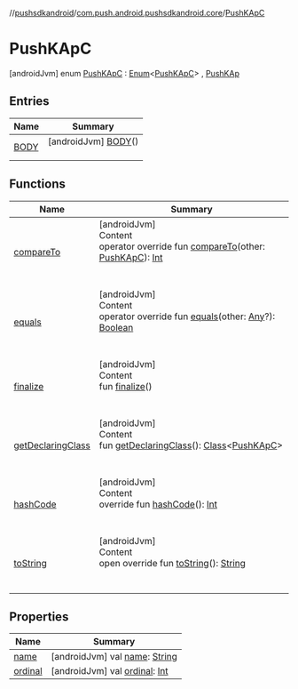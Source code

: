 //[pushsdkandroid](../../index.md)/[com.push.android.pushsdkandroid.core](../index.md)/[PushKApC](index.md)



# PushKApC  
 [androidJvm] enum [PushKApC](index.md) : [Enum](https://kotlinlang.org/api/latest/jvm/stdlib/kotlin/-enum/index.html)<[PushKApC](index.md)> , [PushKAp](../-push-k-ap/index.md)   


## Entries  
  
|  Name|  Summary| 
|---|---|
| <a name="com.push.android.pushsdkandroid.core/PushKApC.BODY///PointingToDeclaration/"></a>[BODY](-b-o-d-y/index.md)| <a name="com.push.android.pushsdkandroid.core/PushKApC.BODY///PointingToDeclaration/"></a> [androidJvm] [BODY](-b-o-d-y/index.md)()  <br>   <br>


## Functions  
  
|  Name|  Summary| 
|---|---|
| <a name="kotlin/Enum/compareTo/#com.push.android.pushsdkandroid.core.PushKApC/PointingToDeclaration/"></a>[compareTo](-b-o-d-y/index.md#%5Bkotlin%2FEnum%2FcompareTo%2F%23com.push.android.pushsdkandroid.core.PushKApC%2FPointingToDeclaration%2F%5D%2FFunctions%2F105975098)| <a name="kotlin/Enum/compareTo/#com.push.android.pushsdkandroid.core.PushKApC/PointingToDeclaration/"></a>[androidJvm]  <br>Content  <br>operator override fun [compareTo](-b-o-d-y/index.md#%5Bkotlin%2FEnum%2FcompareTo%2F%23com.push.android.pushsdkandroid.core.PushKApC%2FPointingToDeclaration%2F%5D%2FFunctions%2F105975098)(other: [PushKApC](index.md)): [Int](https://kotlinlang.org/api/latest/jvm/stdlib/kotlin/-int/index.html)  <br><br><br>
| <a name="kotlin/Enum/equals/#kotlin.Any?/PointingToDeclaration/"></a>[equals](-b-o-d-y/index.md#%5Bkotlin%2FEnum%2Fequals%2F%23kotlin.Any%3F%2FPointingToDeclaration%2F%5D%2FFunctions%2F105975098)| <a name="kotlin/Enum/equals/#kotlin.Any?/PointingToDeclaration/"></a>[androidJvm]  <br>Content  <br>operator override fun [equals](-b-o-d-y/index.md#%5Bkotlin%2FEnum%2Fequals%2F%23kotlin.Any%3F%2FPointingToDeclaration%2F%5D%2FFunctions%2F105975098)(other: [Any](https://kotlinlang.org/api/latest/jvm/stdlib/kotlin/-any/index.html)?): [Boolean](https://kotlinlang.org/api/latest/jvm/stdlib/kotlin/-boolean/index.html)  <br><br><br>
| <a name="kotlin/Enum/finalize/#/PointingToDeclaration/"></a>[finalize](-b-o-d-y/index.md#%5Bkotlin%2FEnum%2Ffinalize%2F%23%2FPointingToDeclaration%2F%5D%2FFunctions%2F105975098)| <a name="kotlin/Enum/finalize/#/PointingToDeclaration/"></a>[androidJvm]  <br>Content  <br>fun [finalize](-b-o-d-y/index.md#%5Bkotlin%2FEnum%2Ffinalize%2F%23%2FPointingToDeclaration%2F%5D%2FFunctions%2F105975098)()  <br><br><br>
| <a name="kotlin/Enum/getDeclaringClass/#/PointingToDeclaration/"></a>[getDeclaringClass](-b-o-d-y/index.md#%5Bkotlin%2FEnum%2FgetDeclaringClass%2F%23%2FPointingToDeclaration%2F%5D%2FFunctions%2F105975098)| <a name="kotlin/Enum/getDeclaringClass/#/PointingToDeclaration/"></a>[androidJvm]  <br>Content  <br>fun [getDeclaringClass](-b-o-d-y/index.md#%5Bkotlin%2FEnum%2FgetDeclaringClass%2F%23%2FPointingToDeclaration%2F%5D%2FFunctions%2F105975098)(): [Class](https://developer.android.com/reference/kotlin/java/lang/Class.html)<[PushKApC](index.md)>  <br><br><br>
| <a name="kotlin/Enum/hashCode/#/PointingToDeclaration/"></a>[hashCode](-b-o-d-y/index.md#%5Bkotlin%2FEnum%2FhashCode%2F%23%2FPointingToDeclaration%2F%5D%2FFunctions%2F105975098)| <a name="kotlin/Enum/hashCode/#/PointingToDeclaration/"></a>[androidJvm]  <br>Content  <br>override fun [hashCode](-b-o-d-y/index.md#%5Bkotlin%2FEnum%2FhashCode%2F%23%2FPointingToDeclaration%2F%5D%2FFunctions%2F105975098)(): [Int](https://kotlinlang.org/api/latest/jvm/stdlib/kotlin/-int/index.html)  <br><br><br>
| <a name="kotlin/Enum/toString/#/PointingToDeclaration/"></a>[toString](-b-o-d-y/index.md#%5Bkotlin%2FEnum%2FtoString%2F%23%2FPointingToDeclaration%2F%5D%2FFunctions%2F105975098)| <a name="kotlin/Enum/toString/#/PointingToDeclaration/"></a>[androidJvm]  <br>Content  <br>open override fun [toString](-b-o-d-y/index.md#%5Bkotlin%2FEnum%2FtoString%2F%23%2FPointingToDeclaration%2F%5D%2FFunctions%2F105975098)(): [String](https://kotlinlang.org/api/latest/jvm/stdlib/kotlin/-string/index.html)  <br><br><br>


## Properties  
  
|  Name|  Summary| 
|---|---|
| <a name="com.push.android.pushsdkandroid.core/PushKApC/name/#/PointingToDeclaration/"></a>[name](name.md)| <a name="com.push.android.pushsdkandroid.core/PushKApC/name/#/PointingToDeclaration/"></a> [androidJvm] val [name](name.md): [String](https://kotlinlang.org/api/latest/jvm/stdlib/kotlin/-string/index.html)   <br>
| <a name="com.push.android.pushsdkandroid.core/PushKApC/ordinal/#/PointingToDeclaration/"></a>[ordinal](ordinal.md)| <a name="com.push.android.pushsdkandroid.core/PushKApC/ordinal/#/PointingToDeclaration/"></a> [androidJvm] val [ordinal](ordinal.md): [Int](https://kotlinlang.org/api/latest/jvm/stdlib/kotlin/-int/index.html)   <br>

